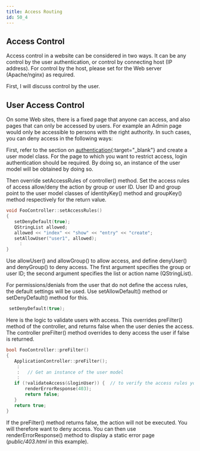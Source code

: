 ```yaml
---
title: Access Routing
id: 50_4
---
```


## Access Control

Access control in a website can be considered in two ways. It can be any control by the user authentication, or control by connecting host (IP address). For control by the host, please set for the Web server (Apache/nginx) as required.

First, I will discuss control by the user.

## User Access Control

On some Web sites, there is a fixed page that anyone can access, and also pages that can only be accessed by users. For example an Admin page would only be accessible to persons with the right authority. In such cases, you can deny access in the following ways:

First, refer to the section on [authentication](/user-guide/en/helper-reference/authentication.html){:target="_blank"} and create a user model class.
For the page to which you want to restrict access, login authentication should be required. By doing so, an instance of the user model will be obtained by doing so.

Then override setAccessRules of controller() method. Set the access rules of access allow/deny the action by group or user ID. User ID and group point to the user model classes of identityKey() method and groupKey() method respectively for the return value.

```c++
void FooController::setAccessRules()
{
   setDenyDefault(true);
   QStringList allowed;
   allowed << "index" << "show" << "entry" << "create";
   setAllowUser("user1", allowed);
     :
}
```

Use allowUser() and allowGroup() to allow access, and define denyUser() and denyGroup() to deny access. The first argument specifies the group or user ID; the second argument specifies the list or action name (QStringList).

For permissions/denials from the user that do not define the access rules, the default settings will be used. Use setAllowDefault() method or setDenyDefault() method for this.

```c++
 setDenyDefault(true);
```
 
Here is the logic to validate users with access. This overrides preFilter() method of the controller, and returns false when the user denies the access. The controller preFilter() method overrides to deny access the user if false is returned.

```c++
bool FooController::preFilter()
{
   ApplicationController::preFilter();
    :
    :   // Get an instance of the user model
    :
   if (!validateAccess(&loginUser)) {  // to verify the access rules you have defined
       renderErrorResponse(403);
       return false;
   }
   return true;
}
```

If the preFilter() method returns false, the action will not be executed. You will therefore want to deny access. You can then use renderErrorResponse() method to display a static error page (*public/403.html* in this example).